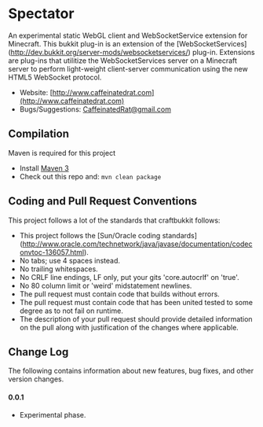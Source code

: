 Spectator
===========

An experimental static WebGL client and WebSocketService extension for Minecraft.
This bukkit plug-in is an extension of the [WebSocketServices] (http://dev.bukkit.org/server-mods/websocketservices/) plug-in.
Extensions are plug-ins that utilitize the WebSocketServices server on a Minecraft server to perform light-weight client-server communication using the new HTML5 WebSocket protocol.

* Website: [http://www.caffeinatedrat.com](http://www.caffeinatedrat.com)
* Bugs/Suggestions: CaffeinatedRat@gmail.com

Compilation
-----------

Maven is required for this project

* Install [Maven 3](http://maven.apache.org/download.html)
* Check out this repo and: `mvn clean package`

Coding and Pull Request Conventions
-----------

This project follows a lot of the standards that craftbukkit follows:

* This project follows the [Sun/Oracle coding standards] (http://www.oracle.com/technetwork/java/javase/documentation/codeconvtoc-136057.html).
* No tabs; use 4 spaces instead.
* No trailing whitespaces.
* No CRLF line endings, LF only, put your gits 'core.autocrlf' on 'true'.
* No 80 column limit or 'weird' midstatement newlines.
* The pull request must contain code that builds without errors.
* The pull request must contain code that has been united tested to some degree as to not fail on runtime.
* The description of your pull request should provide detailed information on the pull along with justification of the changes where applicable.

Change Log
-----------

The following contains information about new features, bug fixes, and other version changes.

#### 0.0.1

* Experimental phase.

